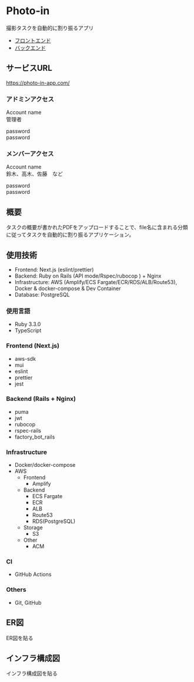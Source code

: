# Photo-in

撮影タスクを自動的に割り振るアプリ

- [フロントエンド](https://github.com/pandaFive/photo-in-frontend)
- [バックエンド](https://github.com/pandaFive/photo-in-backend)

## サービスURL

https://photo-in-app.com/

### アドミンアクセス

Account name  
管理者

password  
password

### メンバーアクセス

Account name  
鈴木、高木、佐藤　など

password  
password

## 概要

タスクの概要が書かれたPDFをアップロードすることで、file名に含まれる分類に従ってタスクを自動的に割り振るアプリケーション。

## 使用技術

- Frontend: Next.js (eslint/prettier)
- Backend: Ruby on Rails (API mode/Rspec/rubocop ) + Nginx
- Infrastructure:
    AWS (Amplify/ECS Fargate/ECR/RDS/ALB/Route53), Docker & docker-compose & Dev Container
- Database: PostgreSQL

### 使用言語

- Ruby 3.3.0
- TypeScript

### Frontend (Next.js)

- aws-sdk
- mui
- eslint
- prettier
- jest

### Backend (Rails + Nginx)

- puma
- jwt
- rubocop
- rspec-rails
- factory_bot_rails

### Infrastructure

- Docker/docker-compose
- AWS
  - Frontend
    - Amplify
  - Backend
    - ECS Fargate
    - ECR
    - ALB
    - Route53
    - RDS(PostgreSQL)
  - Storage
    - S3
  - Other
    - ACM

### CI

- GitHub Actions

### Others

- Git, GitHub

## ER図

ER図を貼る

## インフラ構成図

インフラ構成図を貼る
